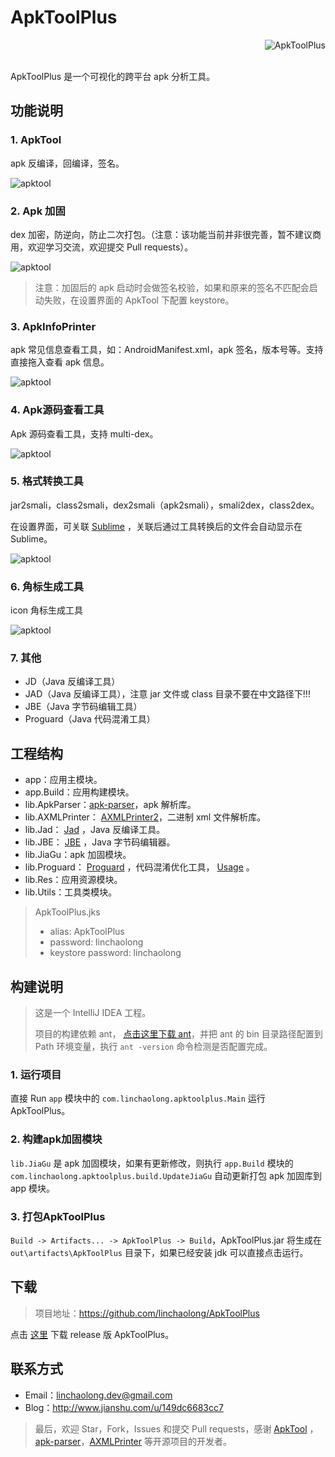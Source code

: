 
# ApkToolPlus

<a href="https://github.com/linchaolong/ApkToolPlus">
    <img src="doc/logo.png" alt="ApkToolPlus" title="ApkToolPlus" align="right" />
</a>
<br/><br/>

ApkToolPlus 是一个可视化的跨平台 apk 分析工具。

## 功能说明

### 1. ApkTool 

apk 反编译，回编译，签名。

![apktool](doc/apktool.jpg)

### 2. Apk 加固

dex 加密，防逆向，防止二次打包。（注意：该功能当前并非很完善，暂不建议商用，欢迎学习交流，欢迎提交 Pull requests）。

![apktool](doc/jiagu.jpg)

> 注意：加固后的 apk 启动时会做签名校验，如果和原来的签名不匹配会启动失败，在设置界面的 ApkTool 下配置 keystore。

### 3. ApkInfoPrinter

apk 常见信息查看工具，如：AndroidManifest.xml，apk 签名，版本号等。支持直接拖入查看 apk 信息。

![apktool](doc/apkinfoprinter.png)

### 4. Apk源码查看工具 

Apk 源码查看工具，支持 multi-dex。

![apktool](doc/jd.jpg)

### 5. 格式转换工具

jar2smali，class2smali，dex2smali（apk2smali），smali2dex，class2dex。

在设置界面，可关联 [Sublime](http://www.sublimetext.com/2) ，关联后通过工具转换后的文件会自动显示在 Sublime。

![apktool](doc/settings.jpg)

### 6. 角标生成工具

icon 角标生成工具

![apktool](doc/icon_tool.jpg)

### 7. 其他

- JD（Java 反编译工具）
- JAD（Java 反编译工具），注意 jar 文件或 class 目录不要在中文路径下!!!
- JBE（Java 字节码编辑工具）
- Proguard（Java 代码混淆工具）

## 工程结构

- app：应用主模块。
- app.Build：应用构建模块。
- lib.ApkParser：[apk-parser](https://github.com/clearthesky/apk-parser)，apk 解析库。
- lib.AXMLPrinter： [AXMLPrinter2](https://code.google.com/archive/p/android4me/downloads)，二进制 xml 文件解析库。
- lib.Jad： [Jad](https://varaneckas.com/jad/) ，Java 反编译工具。
- lib.JBE： [JBE](http://cs.ioc.ee/~ando/jbe/) ，Java 字节码编辑器。
- lib.JiaGu：apk 加固模块。
- lib.Proguard： [Proguard](https://sourceforge.net/projects/proguard/files/) ，代码混淆优化工具， [Usage](https://www.guardsquare.com/en/proguard/manual/usage) 。
- lib.Res：应用资源模块。
- lib.Utils：工具类模块。

> ApkToolPlus.jks
> - alias: ApkToolPlus
> - password: linchaolong
> - keystore password: linchaolong

## 构建说明

> 这是一个 IntelliJ IDEA 工程。
>
> 项目的构建依赖 ant， [点击这里下载 ant](https://ant.apache.org/bindownload.cgi)，并把 ant 的 bin 目录路径配置到 Path 环境变量，执行 `ant -version` 命令检测是否配置完成。

### 1. 运行项目

直接 Run `app` 模块中的 `com.linchaolong.apktoolplus.Main` 运行 ApkToolPlus。

### 2. 构建apk加固模块
  
`lib.JiaGu` 是 apk 加固模块，如果有更新修改，则执行 `app.Build` 模块的 `com.linchaolong.apktoolplus.build.UpdateJiaGu` 自动更新打包 apk 加固库到 app 模块。

### 3. 打包ApkToolPlus

`Build -> Artifacts... -> ApkToolPlus -> Build`，ApkToolPlus.jar 将生成在 `out\artifacts\ApkToolPlus` 目录下，如果已经安装 jdk 可以直接点击运行。

## 下载

> 项目地址：https://github.com/linchaolong/ApkToolPlus

点击 [这里](release) 下载 release 版 ApkToolPlus。

## 联系方式

- Email：linchaolong.dev@gmail.com
- Blog：http://www.jianshu.com/u/149dc6683cc7

> 最后，欢迎 Star，Fork，Issues 和提交 Pull requests，感谢 [ApkTool](https://github.com/iBotPeaches/Apktool) ，[apk-parser](https://github.com/clearthesky/apk-parser)，[AXMLPrinter](https://code.google.com/archive/p/android4me/downloads) 等开源项目的开发者。

